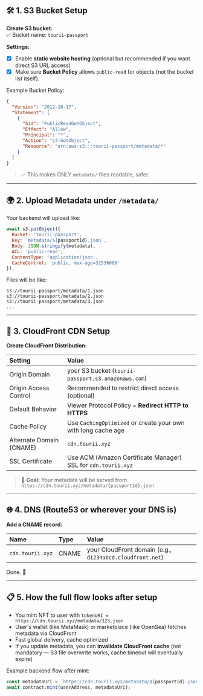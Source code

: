 ## 🛠 1. S3 Bucket Setup

**Create S3 bucket:**  
✅ Bucket name: `tourii-passport`

**Settings:**
- [x] Enable **static website hosting** (optional but recommended if you want direct S3 URL access)
- [x] Make sure **Bucket Policy** allows `public-read` for objects (not the bucket list itself).

Example Bucket Policy:

```json
{
  "Version": "2012-10-17",
  "Statement": [
    {
      "Sid": "PublicReadGetObject",
      "Effect": "Allow",
      "Principal": "*",
      "Action": "s3:GetObject",
      "Resource": "arn:aws:s3:::tourii-passport/metadata/*"
    }
  ]
}
```
> ✅ This makes ONLY `metadata/` files readable, safer.

---

## 🌍 2. Upload Metadata under `/metadata/`

Your backend will upload like:

```javascript
await s3.putObject({
  Bucket: 'tourii-passport',
  Key: `metadata/${passportId}.json`,
  Body: JSON.stringify(metadata),
  ACL: 'public-read',
  ContentType: 'application/json',
  CacheControl: 'public, max-age=31536000'
});
```

Files will be like:

```
s3://tourii-passport/metadata/1.json
s3://tourii-passport/metadata/2.json
s3://tourii-passport/metadata/3.json
...
```

---

## 🚀 3. CloudFront CDN Setup

**Create CloudFront Distribution:**

| Setting                  | Value                                                         |
| :----------------------- | :------------------------------------------------------------ |
| Origin Domain            | your S3 bucket (`tourii-passport.s3.amazonaws.com`)           |
| Origin Access Control    | Recommended to restrict direct access (optional)              |
| Default Behavior         | Viewer Protocol Policy = **Redirect HTTP to HTTPS**           |
| Cache Policy             | Use `CachingOptimized` or create your own with long cache age |
| Alternate Domain (CNAME) | `cdn.tourii.xyz`                                              |
| SSL Certificate          | Use ACM (Amazon Certificate Manager) SSL for `cdn.tourii.xyz` |

> 🎯 **Goal:** Your metadata will be served from `https://cdn.tourii.xyz/metadata/{passportId}.json`

---

## 🌐 4. DNS (Route53 or wherever your DNS is)

**Add a CNAME record:**

| Name             | Type  | Value                                                     |
| :--------------- | :---- | :-------------------------------------------------------- |
| `cdn.tourii.xyz` | CNAME | your CloudFront domain (e.g., `d1234abcd.cloudfront.net`) |

Done. 🎯

---

## 📋 5. How the full flow looks after setup

- You mint NFT to user with `tokenURI = https://cdn.tourii.xyz/metadata/123.json`
- User's wallet (like MetaMask) or marketplace (like OpenSea) fetches metadata via CloudFront
- Fast global delivery, cache optimized
- If you update metadata, you can **invalidate CloudFront cache** (not mandatory — S3 file overwrite works, cache timeout will eventually expire)

Example backend flow after mint:

```javascript
const metadataUri = `https://cdn.tourii.xyz/metadata/${passportId}.json`;
await contract.mint(userAddress, metadataUri);
```